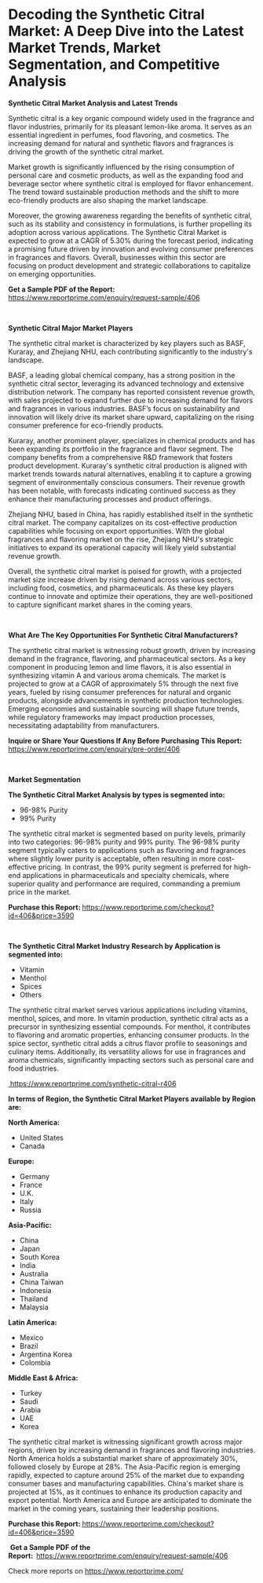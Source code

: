 <p><h1>Decoding the Synthetic Citral Market: A Deep Dive into the Latest Market Trends, Market Segmentation, and Competitive Analysis</h1></p><p><strong>Synthetic Citral Market Analysis and Latest Trends</strong></p>
<p><p>Synthetic citral is a key organic compound widely used in the fragrance and flavor industries, primarily for its pleasant lemon-like aroma. It serves as an essential ingredient in perfumes, food flavoring, and cosmetics. The increasing demand for natural and synthetic flavors and fragrances is driving the growth of the synthetic citral market.</p><p>Market growth is significantly influenced by the rising consumption of personal care and cosmetic products, as well as the expanding food and beverage sector where synthetic citral is employed for flavor enhancement. The trend toward sustainable production methods and the shift to more eco-friendly products are also shaping the market landscape.</p><p>Moreover, the growing awareness regarding the benefits of synthetic citral, such as its stability and consistency in formulations, is further propelling its adoption across various applications. The Synthetic Citral Market is expected to grow at a CAGR of 5.30% during the forecast period, indicating a promising future driven by innovation and evolving consumer preferences in fragrances and flavors. Overall, businesses within this sector are focusing on product development and strategic collaborations to capitalize on emerging opportunities.</p></p>
<p><strong>Get a Sample PDF of the Report:&nbsp;</strong> <a href="https://www.reportprime.com/enquiry/request-sample/406?utm_campaign=2280&utm_medium=2&utm_source=Github&utm_content=ia&utm_term=18032025&utm_id=synthetic-citral">https://www.reportprime.com/enquiry/request-sample/406</a></p>
<p>&nbsp;</p>
<p><strong>Synthetic Citral Major Market Players</strong></p>
<p><p>The synthetic citral market is characterized by key players such as BASF, Kuraray, and Zhejiang NHU, each contributing significantly to the industry's landscape. </p><p>BASF, a leading global chemical company, has a strong position in the synthetic citral sector, leveraging its advanced technology and extensive distribution network. The company has reported consistent revenue growth, with sales projected to expand further due to increasing demand for flavors and fragrances in various industries. BASF’s focus on sustainability and innovation will likely drive its market share upward, capitalizing on the rising consumer preference for eco-friendly products.</p><p>Kuraray, another prominent player, specializes in chemical products and has been expanding its portfolio in the fragrance and flavor segment. The company benefits from a comprehensive R&D framework that fosters product development. Kuraray's synthetic citral production is aligned with market trends towards natural alternatives, enabling it to capture a growing segment of environmentally conscious consumers. Their revenue growth has been notable, with forecasts indicating continued success as they enhance their manufacturing processes and product offerings.</p><p>Zhejiang NHU, based in China, has rapidly established itself in the synthetic citral market. The company capitalizes on its cost-effective production capabilities while focusing on export opportunities. With the global fragrances and flavoring market on the rise, Zhejiang NHU's strategic initiatives to expand its operational capacity will likely yield substantial revenue growth. </p><p>Overall, the synthetic citral market is poised for growth, with a projected market size increase driven by rising demand across various sectors, including food, cosmetics, and pharmaceuticals. As these key players continue to innovate and optimize their operations, they are well-positioned to capture significant market shares in the coming years.</p></p>
<p>&nbsp;</p>
<p><strong>What Are The Key Opportunities For Synthetic Citral Manufacturers?</strong></p>
<p><p>The synthetic citral market is witnessing robust growth, driven by increasing demand in the fragrance, flavoring, and pharmaceutical sectors. As a key component in producing lemon and lime flavors, it is also essential in synthesizing vitamin A and various aroma chemicals. The market is projected to grow at a CAGR of approximately 5% through the next five years, fueled by rising consumer preferences for natural and organic products, alongside advancements in synthetic production technologies. Emerging economies and sustainable sourcing will shape future trends, while regulatory frameworks may impact production processes, necessitating adaptability from manufacturers.</p></p>
<p><strong>Inquire or Share Your Questions If Any Before Purchasing This Report:</strong> <a href="https://www.reportprime.com/enquiry/pre-order/406?utm_campaign=2280&utm_medium=2&utm_source=Github&utm_content=ia&utm_term=18032025&utm_id=synthetic-citral">https://www.reportprime.com/enquiry/pre-order/406</a></p>
<p>&nbsp;</p>
<p><strong>Market Segmentation</strong></p>
<p><strong>The Synthetic Citral Market Analysis by types is segmented into:</strong></p>
<p><ul><li>96-98% Purity</li><li>99% Purity</li></ul></p>
<p><p>The synthetic citral market is segmented based on purity levels, primarily into two categories: 96-98% purity and 99% purity. The 96-98% purity segment typically caters to applications such as flavoring and fragrances where slightly lower purity is acceptable, often resulting in more cost-effective pricing. In contrast, the 99% purity segment is preferred for high-end applications in pharmaceuticals and specialty chemicals, where superior quality and performance are required, commanding a premium price in the market.</p></p>
<p><strong>Purchase this Report:&nbsp;</strong><a href="https://www.reportprime.com/checkout?id=406&price=3590&utm_campaign=2280&utm_medium=2&utm_source=Github&utm_content=ia&utm_term=18032025&utm_id=synthetic-citral">https://www.reportprime.com/checkout?id=406&price=3590</a></p>
<p>&nbsp;</p>
<p><strong>The Synthetic Citral Market Industry Research by Application is segmented into:</strong></p>
<p><ul><li>Vitamin</li><li>Menthol</li><li>Spices</li><li>Others</li></ul></p>
<p><p>The synthetic citral market serves various applications including vitamins, menthol, spices, and more. In vitamin production, synthetic citral acts as a precursor in synthesizing essential compounds. For menthol, it contributes to flavoring and aromatic properties, enhancing consumer products. In the spice sector, synthetic citral adds a citrus flavor profile to seasonings and culinary items. Additionally, its versatility allows for use in fragrances and aroma chemicals, significantly impacting sectors such as personal care and food industries.</p></p>
<p><a href="https://www.reportprime.com/synthetic-citral-r406?utm_campaign=2280&utm_medium=2&utm_source=Github&utm_content=ia&utm_term=18032025&utm_id=synthetic-citral">&nbsp;https://www.reportprime.com/synthetic-citral-r406</a></p>
<p><strong>In terms of Region, the Synthetic Citral Market Players available by Region are:</strong></p>
<p>
    <p> <strong> North America: </strong>
        <ul>
            <li>United States</li>
            <li>Canada</li>
        </ul>
        </p> 
    <p> <strong> Europe: </strong>
        <ul>
            <li>Germany</li>
            <li>France</li>
            <li>U.K.</li>
            <li>Italy</li>
            <li>Russia</li>
        </ul>
        </p> 
    <p> <strong> Asia-Pacific: </strong>
        <ul>
            <li>China</li>
            <li>Japan</li>
            <li>South Korea</li>
            <li>India</li>
            <li>Australia</li>
            <li>China Taiwan</li>
            <li>Indonesia</li>
            <li>Thailand</li>
            <li>Malaysia</li>
        </ul>
        </p> 
    <p> <strong> Latin America: </strong>
        <ul>
            <li>Mexico</li>
            <li>Brazil</li>
            <li>Argentina Korea</li>
            <li>Colombia</li>
        </ul>
        </p> 
    <p> <strong> Middle East & Africa: </strong>
        <ul>
            <li>Turkey</li>
            <li>Saudi</li>
            <li>Arabia</li>
            <li>UAE</li>
            <li>Korea</li>
        </ul>
    </p>
    </p>
<p><p>The synthetic citral market is witnessing significant growth across major regions, driven by increasing demand in fragrances and flavoring industries. North America holds a substantial market share of approximately 30%, followed closely by Europe at 28%. The Asia-Pacific region is emerging rapidly, expected to capture around 25% of the market due to expanding consumer bases and manufacturing capabilities. China's market share is projected at 15%, as it continues to enhance its production capacity and export potential. North America and Europe are anticipated to dominate the market in the coming years, sustaining their leadership positions.</p></p>
<p><strong>Purchase this Report: </strong><a href="https://www.reportprime.com/checkout?id=406&price=3590&utm_campaign=2280&utm_medium=2&utm_source=Github&utm_content=ia&utm_term=18032025&utm_id=synthetic-citral">https://www.reportprime.com/checkout?id=406&price=3590</a></p>
<p>&nbsp;<strong>Get a Sample PDF of the Report:&nbsp;&nbsp;</strong><a href="https://www.reportprime.com/enquiry/request-sample/406?utm_campaign=2280&utm_medium=2&utm_source=Github&utm_content=ia&utm_term=18032025&utm_id=synthetic-citral">https://www.reportprime.com/enquiry/request-sample/406</a></p>
<p><strong></strong></p>
<p>Check more reports on <a href="https://www.reportprime.com/?utm_campaign=2280&utm_medium=2&utm_source=Github&utm_content=ia&utm_term=18032025&utm_id=synthetic-citral">https://www.reportprime.com/</a></p>